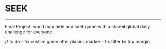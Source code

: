 # SEEK

---

Final Project, world map hide and seek game with a shared global daily challenge for everyone

// to do - fix custom game after placing marker
         - fix filter by top margin